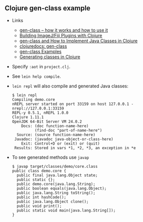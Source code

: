 ## Clojure gen-class example

- Links
  - [gen-class – how it works and how to use it](https://kotka.de/blog/2010/02/gen-class_how_it_works_and_how_to_use_it.html)
  - [Building ImageJ/Fiji Plugins with Clojure](https://nickgeorge.net/programming/building-imagej-plugins-with-clojure/)
  - [gen-class and How to Implement Java Classes in Clojure](https://clojure-doc.org/articles/language/interop/#gen-class-and-how-to-implement-java-classes-in-clojure)
  - [clojuredocs: gen-class](https://clojuredocs.org/clojure.core/gen-class)
  - [gen-class Examples](https://clojure.org/reference/compilation#_gen_class_examples)
  - [Generating classes in Clojure](https://www.tianxiangxiong.com/2025/03/01/generating-classes-in-clojure.html)

- Specify `:aot` in `project.clj`.
- See `lein help compile`.
- `lein repl` will also compile and generated Java classes:
  ```shell
  $ lein repl
  Compiling demo.core
  nREPL server started on port 33159 on host 127.0.0.1 - nrepl://127.0.0.1:33159
  REPL-y 0.5.1, nREPL 1.0.0
  Clojure 1.11.1
  OpenJDK 64-Bit Server VM 24.0.2
      Docs: (doc function-name-here)
            (find-doc "part-of-name-here")
    Source: (source function-name-here)
   Javadoc: (javadoc java-object-or-class-here)
      Exit: Control+D or (exit) or (quit)
   Results: Stored in vars *1, *2, *3, an exception in *e
   ```
- To see generated methods use `javap`
  ```shell
  $ javap target/classes/demo/core.class 
  public class demo.core {
    public final java.lang.Object state;
    public static {};
    public demo.core(java.lang.String);
    public boolean equals(java.lang.Object);
    public java.lang.String toString();
    public int hashCode();
    public java.lang.Object clone();
    public void print();
    public static void main(java.lang.String[]);
  }
  ```
